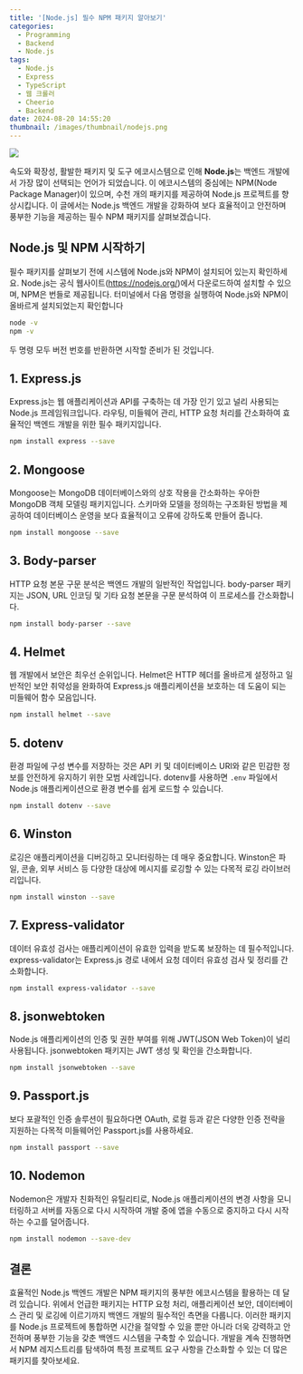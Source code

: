 ```yaml
---
title: '[Node.js] 필수 NPM 패키지 알아보기'
categories:
  - Programming
  - Backend
  - Node.js
tags:
  - Node.js
  - Express
  - TypeScript
  - 웹 크롤러
  - Cheerio
  - Backend
date: 2024-08-20 14:55:20
thumbnail: /images/thumbnail/nodejs.png
---
```


![](/images/header/nodejs-7.png)

속도와 확장성, 활발한 패키지 및 도구 에코시스템으로 인해 **Node.js**는 백엔드 개발에서 가장 많이 선택되는 언어가 되었습니다. 이 에코시스템의 중심에는 NPM(Node Package Manager)이 있으며, 수천 개의 패키지를 제공하여 Node.js 프로젝트를 향상시킵니다. 이 글에서는 Node.js 백엔드 개발을 강화하여 보다 효율적이고 안전하며 풍부한 기능을 제공하는 필수 NPM 패키지를 살펴보겠습니다.

## Node.js 및 NPM 시작하기

필수 패키지를 살펴보기 전에 시스템에 Node.js와 NPM이 설치되어 있는지 확인하세요. Node.js는 공식 웹사이트(https://nodejs.org/)에서 다운로드하여 설치할 수 있으며, NPM은 번들로 제공됩니다. 터미널에서 다음 명령을 실행하여 Node.js와 NPM이 올바르게 설치되었는지 확인합니다

```sh
node -v
npm -v
```

두 명령 모두 버전 번호를 반환하면 시작할 준비가 된 것입니다.

## 1. Express.js

Express.js는 웹 애플리케이션과 API를 구축하는 데 가장 인기 있고 널리 사용되는 Node.js 프레임워크입니다. 라우팅, 미들웨어 관리, HTTP 요청 처리를 간소화하여 효율적인 백엔드 개발을 위한 필수 패키지입니다.

```sh
npm install express --save
```

## 2. Mongoose

Mongoose는 MongoDB 데이터베이스와의 상호 작용을 간소화하는 우아한 MongoDB 객체 모델링 패키지입니다. 스키마와 모델을 정의하는 구조화된 방법을 제공하여 데이터베이스 운영을 보다 효율적이고 오류에 강하도록 만들어 줍니다.

```sh
npm install mongoose --save
```

## 3. Body-parser

HTTP 요청 본문 구문 분석은 백엔드 개발의 일반적인 작업입니다. body-parser 패키지는 JSON, URL 인코딩 및 기타 요청 본문을 구문 분석하여 이 프로세스를 간소화합니다.

```sh
npm install body-parser --save
```

## 4. Helmet

웹 개발에서 보안은 최우선 순위입니다. Helmet은 HTTP 헤더를 올바르게 설정하고 일반적인 보안 취약성을 완화하여 Express.js 애플리케이션을 보호하는 데 도움이 되는 미들웨어 함수 모음입니다.

```sh
npm install helmet --save
```

## 5. dotenv

환경 파일에 구성 변수를 저장하는 것은 API 키 및 데이터베이스 URI와 같은 민감한 정보를 안전하게 유지하기 위한 모범 사례입니다. dotenv를 사용하면 `.env` 파일에서 Node.js 애플리케이션으로 환경 변수를 쉽게 로드할 수 있습니다.

```sh
npm install dotenv --save
```

## 6. Winston

로깅은 애플리케이션을 디버깅하고 모니터링하는 데 매우 중요합니다. Winston은 파일, 콘솔, 외부 서비스 등 다양한 대상에 메시지를 로깅할 수 있는 다목적 로깅 라이브러리입니다.

```sh
npm install winston --save
```

## 7. Express-validator

데이터 유효성 검사는 애플리케이션이 유효한 입력을 받도록 보장하는 데 필수적입니다. express-validator는 Express.js 경로 내에서 요청 데이터 유효성 검사 및 정리를 간소화합니다.

```sh
npm install express-validator --save
```

## 8. jsonwebtoken

Node.js 애플리케이션의 인증 및 권한 부여를 위해 JWT(JSON Web Token)이 널리 사용됩니다. jsonwebtoken 패키지는 JWT 생성 및 확인을 간소화합니다.

```sh
npm install jsonwebtoken --save
```

## 9. Passport.js

보다 포괄적인 인증 솔루션이 필요하다면 OAuth, 로컬 등과 같은 다양한 인증 전략을 지원하는 다목적 미들웨어인 Passport.js를 사용하세요.

```sh
npm install passport --save
```

## 10. Nodemon

Nodemon은 개발자 친화적인 유틸리티로, Node.js 애플리케이션의 변경 사항을 모니터링하고 서버를 자동으로 다시 시작하여 개발 중에 앱을 수동으로 중지하고 다시 시작하는 수고를 덜어줍니다.

```sh
npm install nodemon --save-dev
```

## 결론

효율적인 Node.js 백엔드 개발은 NPM 패키지의 풍부한 에코시스템을 활용하는 데 달려 있습니다. 위에서 언급한 패키지는 HTTP 요청 처리, 애플리케이션 보안, 데이터베이스 관리 및 로깅에 이르기까지 백엔드 개발의 필수적인 측면을 다룹니다. 이러한 패키지를 Node.js 프로젝트에 통합하면 시간을 절약할 수 있을 뿐만 아니라 더욱 강력하고 안전하며 풍부한 기능을 갖춘 백엔드 시스템을 구축할 수 있습니다. 개발을 계속 진행하면서 NPM 레지스트리를 탐색하여 특정 프로젝트 요구 사항을 간소화할 수 있는 더 많은 패키지를 찾아보세요.
